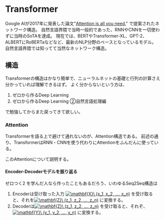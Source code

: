 # Transformer

Google AIが2017年に発表した論文"[Attention is all you need.](https://arxiv.org/abs/1706.03762)" で提案されたネットワーク構造。
自然言語界隈で当時一般的であった、RNNやCNNを一切使わずに当時のSoTAを達成。
現在では、BERTやTransformer-XL、GPT-2、ALBERTにRoBERTaなどなど、最新のNLP分野のベースとなっているモデル。
自然言語界隈では知ってて当然なネットワーク構造。

## 構造
Transformerの構造はかなり簡単で、ニューラルネットの基礎と行列の計算さえ分かっていれば理解できるはず。
よく分からないという方は、
  1. ゼロから作るDeep Learning
  1. ゼロから作るDeep Learning ②自然言語処理編
  
で勉強してからまた戻ってきて欲しい。

### Attention
Transformerを語る上で避けて通れないのが、Attention構造である。
前述の通り、TransformerはRNN・CNNを使う代わりにAttentionをふんだんに使っている。

このAttentionについて説明する。

#### Encoder-Decoderモデルを振り返る
ゼロつく2 を学んだ人なら作ったこともあるだろう、いわゆるSeq2Seq構造は
  1. Encoderは受け取った入力 <a href="https://www.codecogs.com/eqnedit.php?latex=\mathbf{X}\&space;(x_1,&space;x_2,&space;...,&space;x_n)" target="_blank"><img src="https://latex.codecogs.com/gif.latex?\mathbf{X}\&space;(x_1,&space;x_2,&space;...,&space;x_n)" title="\mathbf{X}\ (x_1, x_2, ..., x_n)" /></a>
  を受け取ると、それを<a href="https://www.codecogs.com/eqnedit.php?latex=\mathbf{Z}\&space;(z_1,&space;z_2,&space;...,&space;z_n)" target="_blank"><img src="https://latex.codecogs.com/gif.latex?\mathbf{Z}\&space;(z_1,&space;z_2,&space;...,&space;z_n)" title="\mathbf{Z}\ (z_1, z_2, ..., z_n)" /></a>
  に変換する。
  1. Decoderは<a href="https://www.codecogs.com/eqnedit.php?latex=\mathbf{Z}\&space;(z_1,&space;z_2,&space;...,&space;z_n)" target="_blank"><img src="https://latex.codecogs.com/gif.latex?\mathbf{Z}\&space;(z_1,&space;z_2,&space;...,&space;z_n)" title="\mathbf{Z}\ (z_1, z_2, ..., z_n)" /></a>
  を受け取ると、それぞ、<a href="https://www.codecogs.com/eqnedit.php?latex=\mathbf{Y}\&space;(y_1,&space;y_2,&space;...,&space;y_n)" target="_blank"><img src="https://latex.codecogs.com/gif.latex?\mathbf{Y}\&space;(y_1,&space;y_2,&space;...,&space;y_n)" title="\mathbf{Y}\ (y_1, y_2, ..., y_n)" /></a>
  に変換する。
  
